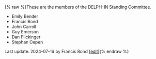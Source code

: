 {% raw %}These are the members of the DELPH-IN Standing Committee.

- Emily Bender
- Francis Bond
- John Carroll
- Guy Emerson
- Dan Flickinger
- Stephan Oepen

Last update: 2024-07-16 by Francis Bond [[edit](https://github.com/delph-in/docs/wiki/StandingCommitteeGroup/_edit)]{% endraw %}
